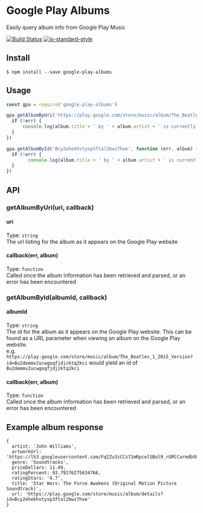 # Google Play Albums
Easily query album info from Google Play Music

[![Build Status](https://travis-ci.org/brad-bowie/google-play-albums.svg)](https://travis-ci.org/brad-bowie/google-play-albums)
[![js-standard-style](https://img.shields.io/badge/code%20style-standard-brightgreen.svg)](http://standardjs.com/)

## Install
```
$ npm install --save google-play-albums
```

## Usage
```js
const gpa = require('google-play-albums')

gpa.getAlbumByUri('https://play.google.com/store/music/album/The_Beatles_1_2015_Version?id=Bu2demmv2ucwgoqfjdjzktq2kci', function (err, album) {
  if (!err) {
	  console.log(album.title + ' by ' + album.artist + ' is currently rated ' + album.ratingStars + ' out of 5 stars')
  }
})

gpa.getAlbumById('Bcy2ehekhvtysp3ftal2bwz7hxe', function (err, album) {
  if (!err) {
		console.log(album.title + ' by ' + album.artist + ' is currently rated ' + album.ratingStars + ' out of 5 stars')
  }
})
```

## API

### getAlbumByUri(uri, callback)

#### uri
Type: `string`  
The url listing for the album as it appears on the Google Play website

#### callback(err, album)
Type: `function`  
Called once the album information has been retrieved and parsed, or an error has been encountered

### getAlbumById(albumId, callback)

#### albumId
Type: `string`  
The id for the album as it appears on the Google Play website. This can be found as a URL parameter when viewing an album on the Google Play website.  
e.g. `https://play.google.com/store/music/album/The_Beatles_1_2015_Version?id=Bu2demmv2ucwgoqfjdjzktq2kci` would yield an id of `Bu2demmv2ucwgoqfjdjzktq2kci`

#### callback(err, album)
Type: `function`  
Called once the album information has been retrieved and parsed, or an error has been encountered

## Example album response

```
{
  artist: 'John Williams',
  artworkUrl: 'https://lh3.googleusercontent.com/FqIZu3zCCz71mRpcelSBol9_rGMlCarmdbVHlwza2JsLlOBlZ5_vjsw_dFridF3Tw9cDtF6AmNw=w300',
  genre: 'Soundtracks',
  priceDollars: 11.49,
  ratingPercent: 93.79276275634766,
  ratingStars: '4.7',
  title: 'Star Wars: The Force Awakens (Original Motion Picture Soundtrack)',
  url: 'https://play.google.com/store/music/album/details?id=Bcy2ehekhvtysp3ftal2bwz7hxe'
}
```
